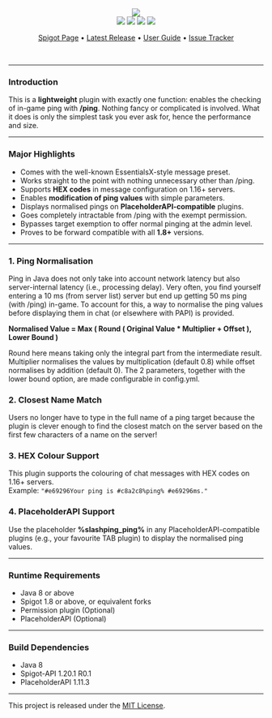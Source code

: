 <p><br>

<p align="center">
    <img src="https://i.imgur.com/Ydt6CmB.png"><br>
    <img src="https://img.shields.io/badge/Version-1.0.6-green"> <img src="https://img.shields.io/badge/Spigot-1.8+-lightgrey"> <img src="https://img.shields.io/badge/License-MIT-blue"> <img src="https://img.shields.io/badge/Language-Java-yellow">
</p>

<p align="center">
    <a href="https://www.spigotmc.org/resources/112371/">Spigot Page</a> •
    <a href="https://github.com/denniemok/slash-ping/releases">Latest Release</a> •
    <a href="https://github.com/denniemok/slash-ping/wiki">User Guide</a> •
    <a href="https://github.com/denniemok/slash-ping/issues">Issue Tracker</a>
</p>

<p><br>

<hr>

### Introduction
This is a **lightweight** plugin with exactly one function: enables the checking of in-game ping with **/ping**. Nothing fancy or complicated is involved. What it does is only the simplest task you ever ask for, hence the performance and size. <p>

<hr>

### Major Highlights
- Comes with the well-known EssentialsX-style message preset.
- Works straight to the point with nothing unnecessary other than /ping.
- Supports **HEX codes** in message configuration on 1.16+ servers.
- Enables **modification of ping values** with simple parameters.
- Displays normalised pings on **PlaceholderAPI-compatible** plugins.
- Goes completely intractable from /ping with the exempt permission.
- Bypasses target exemption to offer normal pinging at the admin level.
- Proves to be forward compatible with all **1.8+** versions.

<hr>

### 1. Ping Normalisation

Ping in Java does not only take into account network latency but also server-internal latency (i.e., processing delay). Very often, you find yourself entering a 10 ms (from server list) server but end up getting 50 ms ping (with /ping) in-game. To account for this, a way to normalise the ping values before displaying them in chat (or elsewhere with PAPI) is provided.

**Normalised Value = Max ( Round ( Original Value * Multiplier + Offset ), Lower Bound )**

Round here means taking only the integral part from the intermediate result. Multiplier normalises the values by multiplication (default 0.8) while offset normalises by addition (default 0). The 2 parameters, together with the lower bound option, are made configurable in config.yml. <p>

### 2. Closest Name Match

Users no longer have to type in the full name of a ping target because the plugin is clever enough to find the closest match on the server based on the first few characters of a name on the server!<p>

### 3. HEX Colour Support

This plugin supports the colouring of chat messages with HEX codes on 1.16+ servers.<br>
Example: `"#e69296Your ping is #c8a2c8%ping% #e69296ms."`<p>

### 4. PlaceholderAPI Support

Use the placeholder **%slashping_ping%** in any PlaceholderAPI-compatible plugins (e.g., your favourite TAB plugin) to display the normalised ping values.<p>

<hr>

### Runtime Requirements
- Java 8 or above
- Spigot 1.8 or above, or equivalent forks
- Permission plugin (Optional)
- PlaceholderAPI (Optional)

<hr>

### Build Dependencies
- Java 8
- Spigot-API 1.20.1 R0.1
- PlaceholderAPI 1.11.3

<hr>

This project is released under the [MIT License](https://opensource.org/license/mit/).
